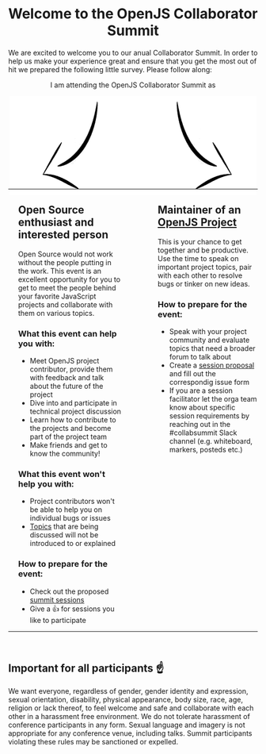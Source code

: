 <h1 align="center">Welcome to the OpenJS Collaborator Summit</h1>

We are excited to welcome you to our anual Collaborator Summit. In order to help us make your experience great and ensure that you get the most out of hit we prepared the following little survey. Please follow along:

<p align="center">I am attending the OpenJS Collaborator Summit as<p>
<p align="center">
  <img src="./assets/arrow.png" />
</p>

<table width="100%" style="position:relative; bottom: 30px;">
  <tr>
    <td width="50%" style="padding: 0 20px">
       <h2>Open Source enthusiast and interested person</h2>
        Open Source would not work without the people putting in the work. This event is an excellent opportunity for you to get to meet the people behind your favorite JavaScript projects and collaborate with them on various topics.<br>
        <h3>What this event <b>can</b> help you with:</h3>
        <ul>
          <li>Meet OpenJS project contributor, provide them with feedback and talk about the future of the project</li>
          <li>Dive into and participate in technical project discussion</li>
          <li>Learn how to contribute to the projects and become part of the project team</li>
          <li>Make friends and get to know the community!</li>
        </ul>
        <h3>What this event <b>won't</b> help you with:</h3>
        <ul>
          <li>Project contributors won't be able to help you on individual bugs or issues</li>
          <li><a href="https://github.com/openjs-foundation/summit/issues?q=is%3Aissue+is%3Aopen+sort%3Aupdated-desc+label%3A%22Austin+2020%22">Topics</a> that are being discussed will not be introduced to or explained</li>
        </ul>
        <h3>How to prepare for the event:</h3>
        <ul>
          <li>Check out the proposed <a href="https://github.com/openjs-foundation/summit/issues?q=is%3Aissue+is%3Aopen+sort%3Aupdated-desc+label%3A%22Austin+2020%22">summit sessions</a></li>
          <li>Give a 👍 for sessions you like to participate</li>
        </ul>
    </td>
    <td width="50%" style="padding: 0 0 0 50px; vertical-align: top;">
       <h2>Maintainer of an <a href="https://openjsf.org/projects/">OpenJS Project</a></h2>
        This is your chance to get together and be productive. Use the time to speak on important project topics, pair with each other to resolve bugs or tinker on new ideas.
        <h3>How to prepare for the event:</h3>
        <ul>
          <li>Speak with your project community and evaluate topics that need a broader forum to talk about</li>
          <li>Create a <a href="https://github.com/openjs-foundation/summit/issues/new?assignees=christian-bromann%2C+jorydotcom%2C+keywordnew%2C+wesleytodd%2C+waleedashraf&labels=Austin+2020%2C+Collaborator+Summit%2C+Session+Proposal&template=summit-topic-proposal.md&title=Session+Proposal%3A+">session proposal</a> and fill out the correspondig issue form</li>
          <li>If you are a session facilitator let the orga team know about specific session requirements by reaching out in the #collabsummit Slack channel (e.g. whiteboard, markers, posteds etc.)</li>
        </ul>
    </td>
  </tr>
</table>

## Important for all participants ☝

We want everyone, regardless of gender, gender identity and expression, sexual orientation, disability, physical appearance, body size, race, age, religion or lack thereof, to feel welcome and safe and collaborate with each other in a harassment free environment. We do not tolerate harassment of conference participants in any form. Sexual language and imagery is not appropriate for any conference venue, including talks. Summit participants violating these rules may be sanctioned or expelled.

